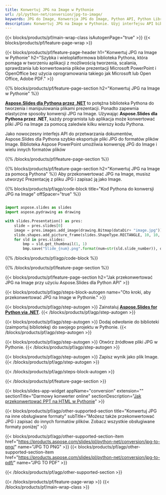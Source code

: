 ```yaml
---
title: Konwertuj JPG na Image w Pythonie
url: /pl/python-net/conversion/jpg-to-image/
keywords: JPG do Image, Konwersja JPG do Image, Python API, Python Library, JPG, Image
description: Konwertuj JPG na Image w Pythonie. Użyj interfejsu API biblioteki Pythona, aby przekonwertować pliki JPG na pliki Image
---
```


{{< blocks/products/pf/main-wrap-class isAutogenPage="true" >}}
{{< blocks/products/pf/feature-page-wrap >}}

{{< blocks/products/pf/feature-page-header h1="Konwertuj JPG na Image w Pythonie" h2="Szybka i wieloplatformowa biblioteka Pythona, która pomaga w tworzeniu aplikacji z możliwością tworzenia, scalania, sprawdzania lub konwertowania plików prezentacji Microsoft PowerPoint i OpenOffice bez użycia oprogramowania takiego jak Microsoft lub Open Office, Adobe PDF." >}}

{{% blocks/products/pf/feature-page-section h2="Konwertuj JPG na Image w Pythonie" %}}

[**Aspose.Slides dla Pythona przez .NET**](https://products.aspose.com/slides/pl/python-net/) to potężna biblioteka Pythona do tworzenia i manipulowania plikami prezentacji. Ponadto zapewnia elastyczne sposoby konwersji JPG na Image. Używając **Aspose.Slides dla Pythona przez .NET**, każdy programista lub aplikacja może konwertować pliki JPG na Image za pomocą zaledwie kilku wierszy kodu Pythona.

Jako nowoczesny interfejs API do przetwarzania dokumentów, Aspose.Slides dla Pythona szybko eksportuje pliki JPG do formatów plików Image. Biblioteka Aspose PowerPoint umożliwia konwersję JPG do Image i wielu innych formatów plików

{{% /blocks/products/pf/feature-page-section %}}

{{% blocks/products/pf/feature-page-section  h2="Konwertuj JPG na Image za pomocą Pythona" %}}
Aby przekonwertować JPG na Image, musisz utworzyć Prezentację z pliku JPG i zapisać ją jako Image.

{{% blocks/products/pf/agp/code-block title="Kod Pythona do konwersji JPG na Image" offSpacer="true" %}}

```python

import aspose.slides as slides
import aspose.pydrawing as drawing

with slides.Presentation() as pres:
    slide = pres.slides[0]
    image = pres.images.add_image(drawing.Bitmap(dataDir+ "image.jpg"))
	slide.shapes.add_picture_frame(slides.ShapeType.RECTANGLE, 10, 10, 100, 100, image)
    for sld in pres.slides:
        bmp = sld.get_thumbnail(1, 1)
        bmp.save("Slide_{num}.png".format(num=str(sld.slide_number)), drawing.imaging.ImageFormat.png)

```


{{% /blocks/products/pf/agp/code-block %}}

{{% /blocks/products/pf/feature-page-section %}}

{{< blocks/products/pf/feature-page-section  h2="Jak przekonwertować JPG na Image przy użyciu Aspose.Slides dla Python API" >}}

{{< blocks/products/pf/agp/steps-block-autogen name="Oto kroki, aby przekonwertować JPG na Image w Pythonie." >}}

{{< blocks/products/pf/agp/step-autogen >}}
Zainstaluj [**Aspose.Slides for Python via .NET**](https://products.aspose.com/slides/pl/python-net/).
{{< /blocks/products/pf/agp/step-autogen >}}

{{< blocks/products/pf/agp/step-autogen >}}
Dodaj odwołanie do biblioteki (zaimportuj bibliotekę) do swojego projektu w Pythonie.
{{< /blocks/products/pf/agp/step-autogen >}}

{{< blocks/products/pf/agp/step-autogen >}}
Otwórz źródłowe pliki JPG w Pythonie.
{{< /blocks/products/pf/agp/step-autogen >}}

{{< blocks/products/pf/agp/step-autogen >}}
Zapisz wynik jako plik Image.
{{< /blocks/products/pf/agp/step-autogen >}}

{{< /blocks/products/pf/agp/steps-block-autogen >}}

{{< /blocks/products/pf/feature-page-section >}}

{{< blocks/slides-app-widget  appName="conversion" extension="" sectionTitle="Darmowy konwerter online" sectionDescription="[Jak przekonwertować PPT na HTML w Pythonie](https://products.aspose.com/slides/pl/python-net/conversion/ppt-to-html/)" >}}

{{< blocks/products/pf/agp/other-supported-section title="Konwertuj JPG na inne obsługiwane formaty" subTitle="Możesz także przekonwertować JPG i zapisać do innych formatów plików. Zobacz wszystkie obsługiwane formaty poniżej" >}}

{{< blocks/products/pf/agp/other-supported-section-item href="https://products.aspose.com/slides/pl/python-net/conversion/jpg-to-png/" name="JPG TO PNG" >}}
{{< blocks/products/pf/agp/other-supported-section-item href="https://products.aspose.com/slides/pl/python-net/conversion/jpg-to-pdf/" name="JPG TO PDF" >}}


{{< /blocks/products/pf/agp/other-supported-section >}}

{{< /blocks/products/pf/feature-page-wrap >}}
{{< /blocks/products/pf/main-wrap-class >}}
